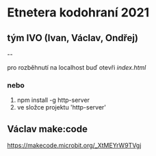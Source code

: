 # Etnetera kodohraní 2021

## tým IVO (Ivan, Václav, Ondřej)

--

pro rozběhnutí na localhost buď otevři _index.html_

### nebo

1. npm install -g http-server
2. ve složce projektu 'http-server'

## Václav make:code

https://makecode.microbit.org/_XtMEYrW9TVgj
